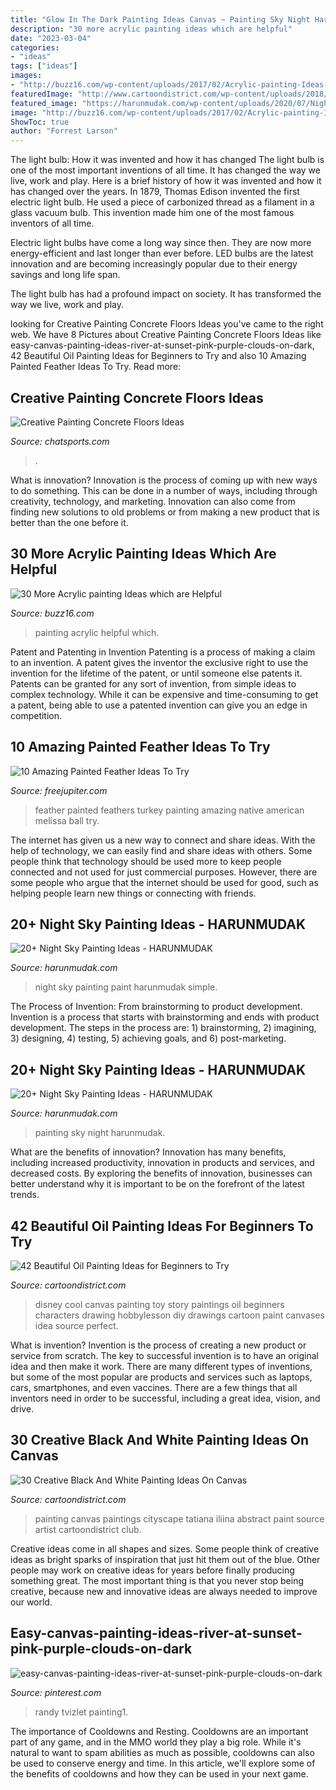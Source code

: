 ```yaml
---
title: "Glow In The Dark Painting Ideas Canvas ~ Painting Sky Night Harunmudak"
description: "30 more acrylic painting ideas which are helpful"
date: "2023-03-04"
categories:
- "ideas"
tags: ["ideas"]
images:
- "http://buzz16.com/wp-content/uploads/2017/02/Acrylic-painting-Ideas-2.jpg"
featuredImage: "http://www.cartoondistrict.com/wp-content/uploads/2018/09/Black-And-White-Painting-Ideas-On-Canvas00007.jpg"
featured_image: "https://harunmudak.com/wp-content/uploads/2020/07/Night-Sky-Painting-12-681x1024.jpg"
image: "http://buzz16.com/wp-content/uploads/2017/02/Acrylic-painting-Ideas-2.jpg"
ShowToc: true
author: "Forrest Larson"
---
```



The light bulb: How it was invented and how it has changed
The light bulb is one of the most important inventions of all time. It has changed the way we live, work and play. Here is a brief history of how it was invented and how it has changed over the years.
In 1879, Thomas Edison invented the first electric light bulb. He used a piece of carbonized thread as a filament in a glass vacuum bulb. This invention made him one of the most famous inventors of all time.

Electric light bulbs have come a long way since then. They are now more energy-efficient and last longer than ever before. LED bulbs are the latest innovation and are becoming increasingly popular due to their energy savings and long life span.

The light bulb has had a profound impact on society. It has transformed the way we live, work and play.

	

		
looking for Creative Painting Concrete Floors Ideas you've came to the right web. We have 8 Pictures about Creative Painting Concrete Floors Ideas like easy-canvas-painting-ideas-river-at-sunset-pink-purple-clouds-on-dark, 42 Beautiful Oil Painting Ideas for Beginners to Try and also 10 Amazing Painted Feather Ideas To Try. Read more:
		
    
## Creative Painting Concrete Floors Ideas

<img loading=lazy src="http://cdn.chatsports.com/thumbnails/4458-8857-original.jpeg" onerror="this.onerror=null;this.src='https://tse1.mm.bing.net/th?id=OIP.hpb5fejqJoijU24bZIgMcwHaHa&amp;pid=15.1';" alt="Creative Painting Concrete Floors Ideas">

_Source: chatsports.com_

>. 

	

What is innovation?
Innovation is the process of coming up with new ways to do something. This can be done in a number of ways, including through creativity, technology, and marketing. Innovation can also come from finding new solutions to old problems or from making a new product that is better than the one before it.

    
## 30 More Acrylic Painting Ideas Which Are Helpful

<img loading=lazy src="http://buzz16.com/wp-content/uploads/2017/02/Acrylic-painting-Ideas-2.jpg" onerror="this.onerror=null;this.src='https://tse2.mm.bing.net/th?id=OIP.yjPZdpXBcg9HhFdB2v2AgQHaJ4&amp;pid=15.1';" alt="30 More Acrylic painting Ideas which are Helpful">

_Source: buzz16.com_

>painting acrylic helpful which. 

	

Patent and Patenting in Invention
Patenting is a process of making a claim to an invention. A patent gives the inventor the exclusive right to use the invention for the lifetime of the patent, or until someone else patents it. Patents can be granted for any sort of invention, from simple ideas to complex technology. While it can be expensive and time-consuming to get a patent, being able to use a patented invention can give you an edge in competition.

    
## 10 Amazing Painted Feather Ideas To Try

<img loading=lazy src="http://www.freejupiter.com/wp-content/uploads/2017/10/Amazing-Painted-Feather-Ideas-1.jpg" onerror="this.onerror=null;this.src='https://tse1.mm.bing.net/th?id=OIP.w9ICXrHiHRtF6wX4IMamhwHaKS&amp;pid=15.1';" alt="10 Amazing Painted Feather Ideas To Try">

_Source: freejupiter.com_

>feather painted feathers turkey painting amazing native american melissa ball try. 

	

The internet has given us a new way to connect and share ideas. With the help of technology, we can easily find and share ideas with others. Some people think that technology should be used more to keep people connected and not used for just commercial purposes. However, there are some people who argue that the internet should be used for good, such as helping people learn new things or connecting with friends.

    
## 20+ Night Sky Painting Ideas - HARUNMUDAK

<img loading=lazy src="https://harunmudak.com/wp-content/uploads/2020/07/Night-Sky-Painting-12-681x1024.jpg" onerror="this.onerror=null;this.src='https://tse1.mm.bing.net/th?id=OIP.gVl8eNZJbUKk1tNgsvcLnwHaLI&amp;pid=15.1';" alt="20+ Night Sky Painting Ideas - HARUNMUDAK">

_Source: harunmudak.com_

>night sky painting paint harunmudak simple. 

	

The Process of Invention: From brainstorming to product development.
Invention is a process that starts with brainstorming and ends with product development. The steps in the process are: 1) brainstorming, 2) imagining, 3) designing, 4) testing, 5) achieving goals, and 6) post-marketing.

    
## 20+ Night Sky Painting Ideas - HARUNMUDAK

<img loading=lazy src="https://harunmudak.com/wp-content/uploads/2020/07/Night-Sky-Painting-15-766x1024.jpg" onerror="this.onerror=null;this.src='https://tse2.mm.bing.net/th?id=OIP.ISmpnix_YSdlOqz9iNf_DwHaJ5&amp;pid=15.1';" alt="20+ Night Sky Painting Ideas - HARUNMUDAK">

_Source: harunmudak.com_

>painting sky night harunmudak. 

	

What are the benefits of innovation?
Innovation has many benefits, including increased productivity, innovation in products and services, and decreased costs. By exploring the benefits of innovation, businesses can better understand why it is important to be on the forefront of the latest trends.

    
## 42 Beautiful Oil Painting Ideas For Beginners To Try

<img loading=lazy src="http://www.cartoondistrict.com/wp-content/uploads/2017/12/Beautiful-Oil-Painting-Ideas-for-Beginners15.jpg" onerror="this.onerror=null;this.src='https://tse4.mm.bing.net/th?id=OIP.UTZvNBSu57TYLfZaAlZXWAHaJ4&amp;pid=15.1';" alt="42 Beautiful Oil Painting Ideas for Beginners to Try">

_Source: cartoondistrict.com_

>disney cool canvas painting toy story paintings oil beginners characters drawing hobbylesson diy drawings cartoon paint canvases idea source perfect. 

	

What is invention?
Invention is the process of creating a new product or service from scratch. The key to successful invention is to have an original idea and then make it work. There are many different types of inventions, but some of the most popular are products and services such as laptops, cars, smartphones, and even vaccines. 
There are a few things that all inventors need in order to be successful, including a great idea, vision, and drive.

    
## 30 Creative Black And White Painting Ideas On Canvas

<img loading=lazy src="http://www.cartoondistrict.com/wp-content/uploads/2018/09/Black-And-White-Painting-Ideas-On-Canvas00007.jpg" onerror="this.onerror=null;this.src='https://tse3.mm.bing.net/th?id=OIP.d5UWDKXktQ-NZeGFg1YXhAHaO0&amp;pid=15.1';" alt="30 Creative Black And White Painting Ideas On Canvas">

_Source: cartoondistrict.com_

>painting canvas paintings cityscape tatiana iliina abstract paint source artist cartoondistrict club. 

	

Creative ideas come in all shapes and sizes. Some people think of creative ideas as bright sparks of inspiration that just hit them out of the blue. Other people may work on creative ideas for years before finally producing something great. The most important thing is that you never stop being creative, because new and innovative ideas are always needed to improve our world.

    
## Easy-canvas-painting-ideas-river-at-sunset-pink-purple-clouds-on-dark

<img loading=lazy src="https://i.pinimg.com/736x/12/24/9c/12249c964a28a85c93911860b9542bd4.jpg" onerror="this.onerror=null;this.src='https://tse2.mm.bing.net/th?id=OIP.syElN6CYybxdYW4rxvCXFQHaJ5&amp;pid=15.1';" alt="easy-canvas-painting-ideas-river-at-sunset-pink-purple-clouds-on-dark">

_Source: pinterest.com_

>randy tvizlet painting1. 

	

The importance of Cooldowns and Resting.
Cooldowns are an important part of any game, and in the MMO world they play a big role. While it's natural to want to spam abilities as much as possible, cooldowns can also be used to conserve energy and time. In this article, we'll explore some of the benefits of cooldowns and how they can be used in your next game.


